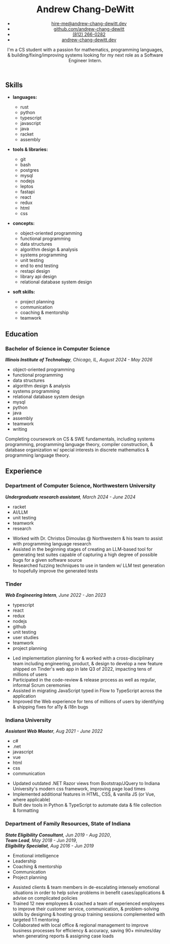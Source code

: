 <header>

<!-- NOTE: using U+2011 non breaking hyphen below to discourage wrapping at
     hyphen in Chang-DeWitt. Can also be specified using &#x2011 or &#8209
-->

# Andrew Chang‑DeWitt

<span class="contact-list">

- [hire-me@andrew-chang-dewitt.dev](mailto:hire-me@andrew-chang-dewitt.dev)
- [github.com/andrew-chang-dewitt](https://github.com/andrew-chang-dewitt)
- [(812) 266-0282](tel:+01-8122660282)
- [andrew-chang-dewitt.dev](https://andrew-chang-dewitt.dev)

</span>

I'm a CS student with a passion for mathematics, programming languages, & building/fixing/improving systems looking for my next role as a Software Engineer Intern.

</header>
<aside id="skills">

## Skills

- **languages:**
  <span class="skills-list">

  - rust
  - python
  - typescript
  - javascript
  - java
  - racket
  - assembly

  </span>

- **tools & libraries:**
  <span class="skills-list">

  - git
  - bash
  - postgres
  - mysql
  - nodejs
  - leptos
  - fastapi
  - react
  - redux
  - html
  - css

  </span>

- **concepts:**
  <span class="skills-list">

  - object-oriented programming
  - functional programming
  - data structures
  - algorithm design & analysis
  - systems programming
  - unit testing
  - end to end testing
  - restapi design
  - library api design
  - relational database system design

  </span>

- **soft skills:**
  <span class="skills-list">

  - project planning
  - communication
  - coaching & mentorship
  - teamwork

  </span>

</aside>
<section id="education">

## Education

<section>

### Bachelor of Science in Computer Science

_**Illinois Institute of Technology**, Chicago, IL, August 2024 - May 2026_

<div>

<div>

<span class="skills-list">

- object-oriented programming
- functional programming
- data structures
- algorithm design & analysis
- systems programming
- relational database system design
- mysql
- python
- java
- assembly
- teamwork
- writing

</span>

</div>
<div>

Completing coursework on CS & SWE fundamentals, including systems programming, programming language theory, compiler construction, & database organization w/ special interests in discrete mathematics & programming language theory.

</div>

</div>

</section>
</section>
<section id="experience">

## Experience

<section>

### Department of Computer Science, Northwestern University

<div>
<div>

_**Undergraduate research assistant**, March 2024 - June 2024_

<span class="skills-list">

- racket
- AI/LLM
- unit testing
- teamwork
- research

</span>
</div>
<div>

- Worked with Dr. Christos Dimoulas @ Northwestern & his team to assist with programming language research
- Assisted in the beginning stages of creating an LLM-based tool for generating test suites capable of capturing a high degree of possible bugs for a given software source
- Researched fuzzing techniques to use in tandem w/ LLM test generation to hopefully improve the generated tests

</div>
</section>
<section>

### Tinder

<div>
<div>

_**Web Engineering Intern**, June 2022 - Jan 2023_

<span class="skills-list">

- typescript
- react
- redux
- nodejs
- github
- unit testing
- user studies
- teamwork
- project planning

</span>
</div>
<div>

- Led implementation planning for & worked with a cross-disciplinary team including engineering, product, & design to develop a new feature shipped on Tinder's web app in late Q3 of 2022, impacting tens of millions of users
- Participated in the code-review &amp; release process as well as regular, informal Scrum ceremonies
- Assisted in migrating JavaScript typed in Flow to TypeScript across the application
- Improved the Web experience for tens of millions of users by identifying & shipping fixes for a11y & i18n bugs

</div>
</section>
<section>

### Indiana University

<div>
<div>

_**Assistant Web Master**, Aug 2021 - June 2022_

<span class="skills-list">

- c#
- .net
- javascript
- vue
- html
- css
- communication

</span>
</div>
<div>

- Updated outdated .NET Razor views from Bootstrap/JQuery to Indiana University's modern css framework, improving page load times
- Implemented additional features in HTML, CSS, & vanilla JS (or Vue, where applicable)
- Built dev tools in Python & TypeScript to automate data & file collection & formatting

</div>
</div>
</section>
<section>

### Department of Family Resources, State of Indiana

<div>
<div>

_**State Eligibility Consultant**, Jun 2019 - Aug 2020_,<br />
_**Team Lead**, May 2018 - Jun 2019_,<br />
_**Eligibility Specialist**, Aug 2016 - Jun 2019_

<span class="skills-list">

- Emotional intelligence
- Leadership
- Coaching & mentorship
- Communication
- Project planning

</span>
</div>
<div>

- Assisted clients & team members in de-escalating intensely emotional situations in order to help solve problems in benefit cases/applications & advise on complicated policies
- Trained 12 new employees & coached a team of experienced employees to improve their customer service, communication, & problem-solving skills by designing & hosting group training sessions complemented with targeted 1:1 mentoring
- Collaborated with local office & regional management to improve business processes for efficiency & accuracy, saving 90+ minutes/day when generating reports & assigning case loads

</div>
</section>
</section>

